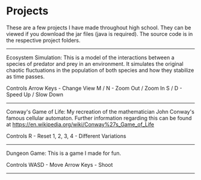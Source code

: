 # Projects
These are a few projects I have made throughout high school. They can be viewed if you download the jar files (java is required). The source code is in the respective project folders. 

-----

Ecosystem Simulation: This is a model of the interactions between a species of predator and prey in an environment. It simulates the original chaotic fluctuations in the population of both species and how they stabilize as time passes.

Controls
	Arrow Keys - Change View
	M / N - Zoom Out / Zoom In
	S / D - Speed Up / Slow Down

-----

Conway's Game of Life: My recreation of the mathematician John Conway's famous cellular automaton. Further information regarding this can be found at https://en.wikipedia.org/wiki/Conway%27s_Game_of_Life

Controls
	R - Reset
	1, 2, 3, 4 - Different Variations

-----

Dungeon Game: This is a game I made for fun.

Controls
	WASD - Move
	Arrow Keys - Shoot

-----
